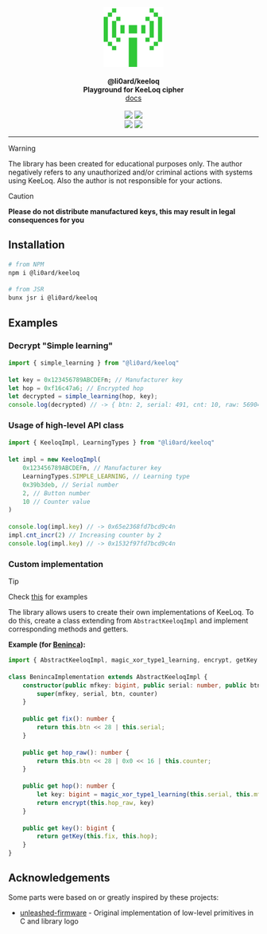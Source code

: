 <p align="center">
    <a href="https://github.com/li0ard/keeloq/">
        <img src="https://raw.githubusercontent.com/li0ard/keeloq/main/.github/logo.png" alt="@li0ard/keeloq logo" title="@li0ard/keeloq" width="120" /><br>
    </a><br>
    <b>@li0ard/keeloq</b><br>
    <b>Playground for KeeLoq cipher</b>
    <br>
    <a href="https://li0ard.is-cool.dev/keeloq">docs</a>
    <br><br>
    <a href="https://github.com/li0ard/keeloq/actions/workflows/test.yml"><img src="https://github.com/li0ard/keeloq/actions/workflows/test.yml/badge.svg" /></a>
    <a href="https://github.com/li0ard/keeloq/blob/main/LICENSE"><img src="https://img.shields.io/github/license/li0ard/keeloq" /></a>
    <br>
    <a href="https://npmjs.com/package/@li0ard/keeloq"><img src="https://img.shields.io/npm/v/@li0ard/keeloq" /></a>
    <a href="https://jsr.io/@li0ard/keeloq"><img src="https://jsr.io/badges/@li0ard/keeloq" /></a>
    <br>
    <hr>
</p>

> [!WARNING]
> The library has been created for educational purposes only. The author negatively refers to any unauthorized and/or criminal actions with systems using KeeLoq.
> Also the author is not responsible for your actions.

> [!CAUTION]
> **Please do not distribute manufactured keys, this may result in legal consequences for you**

## Installation

```bash
# from NPM
npm i @li0ard/keeloq

# from JSR
bunx jsr i @li0ard/keeloq
```

## Examples
### Decrypt "Simple learning"
```ts
import { simple_learning } from "@li0ard/keeloq"

let key = 0x123456789ABCDEFn; // Manufacturer key
let hop = 0xf16c47a6; // Encrypted hop
let decrypted = simple_learning(hop, key);
console.log(decrypted) // -> { btn: 2, serial: 491, cnt: 10, raw: 569049098 }
```

### Usage of high-level API class
```ts
import { KeeloqImpl, LearningTypes } from "@li0ard/keeloq"

let impl = new KeeloqImpl(
    0x123456789ABCDEFn, // Manufacturer key
    LearningTypes.SIMPLE_LEARNING, // Learning type
    0x39b3deb, // Serial number
    2, // Button number
    10 // Counter value
)

console.log(impl.key) // -> 0x65e2368fd7bcd9c4n
impl.cnt_incr(2) // Increasing counter by 2
console.log(impl.key) // -> 0x1532f97fd7bcd9c4n
```

### Custom implementation

> [!TIP]
> Check [this](https://github.com/li0ard/keeloq/blob/main/examples/custom_implementation.ts) for examples

The library allows users to create their own implementations of KeeLoq. To do this, create a class extending from `AbstractKeeloqImpl` and implement corresponding methods and getters.

**Example (for [Beninca](https://beninca.com)):**
```ts
import { AbstractKeeloqImpl, magic_xor_type1_learning, encrypt, getKey } from "@li0ard/keeloq";

class BenincaImplementation extends AbstractKeeloqImpl {
    constructor(public mfkey: bigint, public serial: number, public btn: number, public counter = 1) {
        super(mfkey, serial, btn, counter)
    }

    public get fix(): number {
        return this.btn << 28 | this.serial;
    }

    public get hop_raw(): number {
        return this.btn << 28 | 0x0 << 16 | this.counter;
    }

    public get hop(): number {
        let key: bigint = magic_xor_type1_learning(this.serial, this.mfkey);
        return encrypt(this.hop_raw, key)
    }

    public get key(): bigint {
        return getKey(this.fix, this.hop);
    }
}
```

## Acknowledgements

Some parts were based on or greatly inspired by these projects:

- [unleashed-firmware](https://github.com/DarkFlippers/unleashed-firmware) - Original implementation of low-level primitives in C and library logo